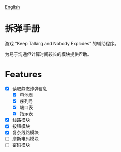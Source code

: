 <a href="README.md">English</a>

# 拆弹手册

游戏 "Keep Talking and Nobody Explodes" 的辅助程序。

为易于沟通但计算时间较长的模块提供帮助。

# Features

- [x] 读取静态炸弹信息
  - [x] 电池表
  - [x] 序列号
  - [x] 端口表
  - [x] 指示表
- [x] 线路模块
- [x] 按钮模块
- [x] 复杂线路模块
- [ ] 摩斯电码模块
- [ ] 密码模块
